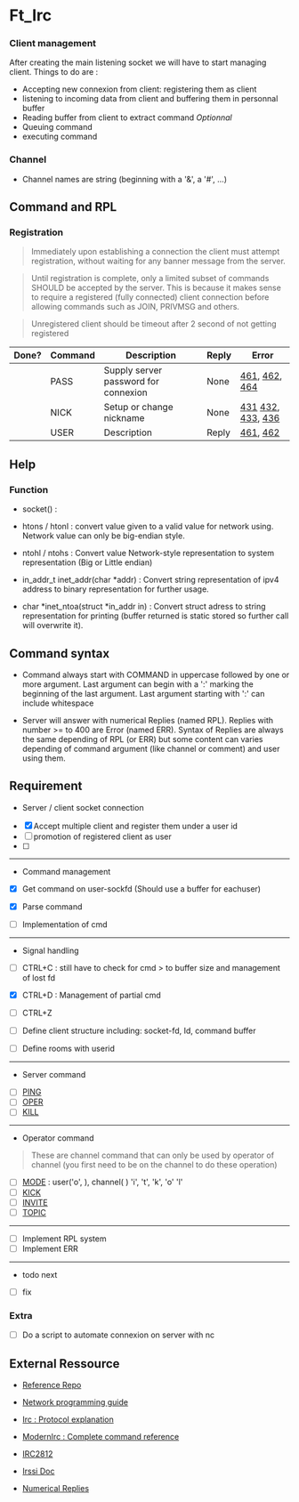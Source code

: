 # Ft_Irc


### Client management

After creating the main listening socket we will have to start managing client.
Things to do are :

- Accepting new connexion from client: registering them as client
- listening to incoming data from client and buffering them in personnal buffer
- Reading buffer from client to extract command *Optionnal*
- Queuing command
- executing command
### Channel
- Channel names are string (beginning with a '&', a '#', ...)

## Command and RPL

### Registration

> Immediately upon establishing a connection the client must attempt registration, without waiting for any banner message from the server.

> Until registration is complete, only a limited subset of commands SHOULD be accepted by the server. This is because it makes sense to require a registered (fully connected) client connection before allowing commands such as JOIN, PRIVMSG and others.

> Unregistered client should be timeout after 2 second of not getting registered


|Done?| Command | Description			       | Reply | Error |
|-----|---------|--------------------------------------|-------|-------|
|     | PASS    | Supply server password for connexion | None | [461](https://modern.ircdocs.horse/#errneedmoreparams-461), [462](https://modern.ircdocs.horse/#erralreadyregistered-462), [464](https://modern.ircdocs.horse/#errpasswdmismatch-464) |
|     | NICK    | Setup or change nickname 	       | None  | [431](https://modern.ircdocs.horse/#errnonicknamegiven-431) [432](https://modern.ircdocs.horse/#errerroneusnickname-432), [433](https://modern.ircdocs.horse/#errnicknameinuse-433), [436](https://modern.ircdocs.horse/#errnickcollision-436) |
|     | USER    | Description 			       | Reply | [461](https://modern.ircdocs.horse/#errneedmoreparams-461), [462](https://modern.ircdocs.horse/#erralreadyregistered-462) |


## Help

### Function

- socket() :

- htons / htonl : convert value given to a valid value for network using. Network value can only be big-endian style.
- ntohl / ntohs : Convert value Network-style representation to system representation (Big or Little endian)


- in_addr_t inet_addr(char \*addr) : Convert string representation of ipv4 address to binary representation for further usage.
- char \*inet_ntoa(struct \*in_addr in) : Convert struct adress to string representation for printing (buffer returned is static stored so further call will overwrite it).


## Command syntax

- Command always start with COMMAND in uppercase followed by one or more argument. Last argument can begin with a ':' marking the beginning of the last argument. Last argument starting with ':' can include whitespace

- Server will answer with numerical Replies (named RPL). Replies with number >= to 400 are Error (named ERR). Syntax of Replies are always the same depending of RPL (or ERR) but some content can varies depending of command argument (like channel or comment) and user using them.

## Requirement

- Server / client socket connection

 - [x] Accept multiple client and register them under a user id
 - [ ] promotion of registered client as user
 - [ ] 

---
- Command management

 - [x] Get command on user-sockfd (Should use a buffer for eachuser)
 - [x] Parse command
 - [ ] Implementation of cmd
  

---
- Signal handling

 - [ ] CTRL+C : still have to check for cmd > to buffer size and management of lost fd
 - [x] CTRL+D : Management of partial cmd
 - [ ] CTRL+Z


- [ ] Define client structure including: socket-fd, Id, command buffer
- [ ] Define rooms with userid

---
- Server command

 - [ ]  [PING](https://modern.ircdocs.horse/#ping-message)
 - [ ]  [OPER](https://modern.ircdocs.horse/#oper-message)
 - [ ]  [KILL](https://modern.ircdocs.horse/#kill-message) 

---
- Operator command

> These are channel command that can only be used by operator of channel (you first need to be on the channel to do these operation)
 - [ ]  [MODE](https://modern.ircdocs.horse/#mode-message) : user('o', ), channel( )   'i', 't', 'k', 'o' 'l'
 - [ ]  [KICK](https://modern.ircdocs.horse/#kick-message)
 - [ ]  [INVITE](https://modern.ircdocs.horse/#invite-message)
 - [ ]  [TOPIC](https://modern.ircdocs.horse/#topic-message)
 
---

- [ ] Implement RPL system
 - [ ] Implement ERR

---

- todo next
 - [ ] fix 

### Extra

- [ ] Do a script to automate connexion on server with nc

## External Ressource

- [Reference Repo](https://github.com/marineks/Ft_irc)

- [Network programming guide](https://beej.us/guide/bgnet/pdf/bgnet_a4_c_1.pdf)

- [Irc : Protocol explanation](http://chi.cs.uchicago.edu/chirc/irc.html)

- [ModernIrc : Complete command reference](https://modern.ircdocs.horse/)

- [IRC2812](https://www.tech-invite.com/y25/tinv-ietf-rfc-2812.html) 

- [Irssi Doc](https://irssi.org/New-users/)

- [Numerical Replies](https://github.com/marineks/Ft_irc/blob/main/includes/Numerical_replies.hpp)
